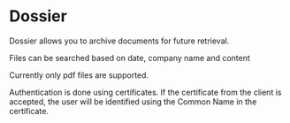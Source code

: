 Dossier
=======
Dossier allows you to archive documents for future retrieval.

Files can be searched based on date, company name and content

Currently only pdf files are supported.

Authentication is done using certificates.
If the certificate from the client is accepted, the user will be identified using the Common Name in the certificate.
